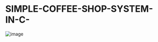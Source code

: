 # SIMPLE-COFFEE-SHOP-SYSTEM-IN-C-


![image](https://github.com/Vanireddy85/SIMPLE-COFFEE-SHOP-SYSTEM-IN-C-/assets/138992455/ca651f35-634b-468c-bf74-d3d21c7deeaa)

